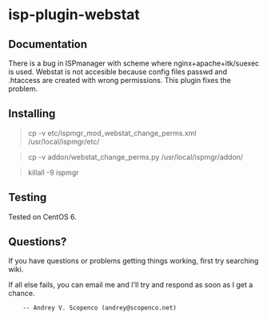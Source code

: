 isp-plugin-webstat
==================

Documentation
--------
There is a bug in ISPmanager with scheme where nginx+apache+itk/suexec is used. Webstat is not accesible because config files passwd and .htaccess are created with wrong permissions. This plugin fixes the problem.

Installing
----------
> cp -v etc/ispmgr_mod_webstat_change_perms.xml /usr/local/ispmgr/etc/

> cp -v addon/webstat_change_perms.py /usr/local/ispmgr/addon/

> killall -9 ispmgr

Testing
----------
Tested on CentOS 6.

Questions?
----------
If you have questions or problems getting things
working, first try searching wiki.

If all else fails, you can email me and I'll try and respond as
soon as I get a chance.

        -- Andrey V. Scopenco (andrey@scopenco.net)     
